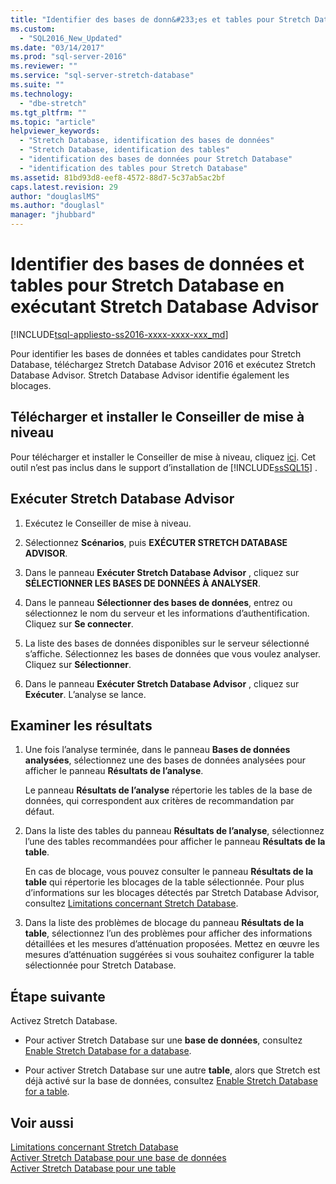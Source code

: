 ```yaml
---
title: "Identifier des bases de donn&#233;es et tables pour Stretch Database en ex&#233;cutant Stretch Database Advisor | Microsoft Docs"
ms.custom: 
  - "SQL2016_New_Updated"
ms.date: "03/14/2017"
ms.prod: "sql-server-2016"
ms.reviewer: ""
ms.service: "sql-server-stretch-database"
ms.suite: ""
ms.technology: 
  - "dbe-stretch"
ms.tgt_pltfrm: ""
ms.topic: "article"
helpviewer_keywords: 
  - "Stretch Database, identification des bases de données"
  - "Stretch Database, identification des tables"
  - "identification des bases de données pour Stretch Database"
  - "identification des tables pour Stretch Database"
ms.assetid: 81bd93d8-eef8-4572-88d7-5c37ab5ac2bf
caps.latest.revision: 29
author: "douglaslMS"
ms.author: "douglasl"
manager: "jhubbard"
---
```

# Identifier des bases de donn&#233;es et tables pour Stretch Database en ex&#233;cutant Stretch Database Advisor
[!INCLUDE[tsql-appliesto-ss2016-xxxx-xxxx-xxx_md](../../includes/tsql-appliesto-ss2016-xxxx-xxxx-xxx-md.md)]

  Pour identifier les bases de données et tables candidates pour Stretch Database, téléchargez Stretch Database Advisor 2016 et exécutez Stretch Database Advisor. Stretch Database Advisor identifie également les blocages.  
  
## Télécharger et installer le Conseiller de mise à niveau  
 Pour télécharger et installer le Conseiller de mise à niveau, cliquez [ici](http://go.microsoft.com/fwlink/?LinkID=613421). Cet outil n’est pas inclus dans le support d’installation de [!INCLUDE[ssSQL15](../../includes/sssql15-md.md)] .  
  
## Exécuter Stretch Database Advisor  
  
1.  Exécutez le Conseiller de mise à niveau.  
  
2.  Sélectionnez **Scénarios**, puis **EXÉCUTER STRETCH DATABASE ADVISOR**.  
  
3.  Dans le panneau **Exécuter Stretch Database Advisor** , cliquez sur **SÉLECTIONNER LES BASES DE DONNÉES À ANALYSER**.  
  
4.  Dans le panneau **Sélectionner des bases de données**, entrez ou sélectionnez le nom du serveur et les informations d’authentification. Cliquez sur **Se connecter**.

5.  La liste des bases de données disponibles sur le serveur sélectionné s’affiche. Sélectionnez les bases de données que vous voulez analyser. Cliquez sur **Sélectionner**.  
  
6.  Dans le panneau **Exécuter Stretch Database Advisor** , cliquez sur **Exécuter**.  L’analyse se lance.  
  
## Examiner les résultats  
  
1.  Une fois l’analyse terminée, dans le panneau **Bases de données analysées**, sélectionnez une des bases de données analysées pour afficher le panneau **Résultats de l’analyse**.  
  
     Le panneau **Résultats de l’analyse** répertorie les tables de la base de données, qui correspondent aux critères de recommandation par défaut. 
  
2.  Dans la liste des tables du panneau **Résultats de l’analyse**, sélectionnez l’une des tables recommandées pour afficher le panneau **Résultats de la table**.  
  
     En cas de blocage, vous pouvez consulter le panneau **Résultats de la table** qui répertorie les blocages de la table sélectionnée. Pour plus d’informations sur les blocages détectés par Stretch Database Advisor, consultez [Limitations concernant Stretch Database](../../sql-server/stretch-database/limitations-for-stretch-database.md).  
  
3.  Dans la liste des problèmes de blocage du panneau **Résultats de la table**, sélectionnez l’un des problèmes pour afficher des informations détaillées et les mesures d’atténuation proposées. Mettez en œuvre les mesures d’atténuation suggérées si vous souhaitez configurer la table sélectionnée pour Stretch Database.  
  
## Étape suivante  
 Activez Stretch Database.  
  
-   Pour activer Stretch Database sur une **base de données**, consultez [Enable Stretch Database for a database](../../sql-server/stretch-database/enable-stretch-database-for-a-database.md).  
  
-   Pour activer Stretch Database sur une autre **table**, alors que Stretch est déjà activé sur la base de données, consultez [Enable Stretch Database for a table](../../sql-server/stretch-database/enable-stretch-database-for-a-table.md).  
  
## Voir aussi  
 [Limitations concernant Stretch Database](../../sql-server/stretch-database/limitations-for-stretch-database.md)   
 [Activer Stretch Database pour une base de données](../../sql-server/stretch-database/enable-stretch-database-for-a-database.md)   
 [Activer Stretch Database pour une table](../../sql-server/stretch-database/enable-stretch-database-for-a-table.md)  
  
  